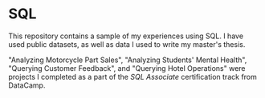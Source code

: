 # SQL
This repository contains a sample of my experiences using SQL. I have used public datasets, as well as data I used to write my master's thesis.

"Analyzing Motorcycle Part Sales", "Analyzing Students' Mental Health", "Querying Customer Feedback", and "Querying Hotel Operations" were projects I completed as a part of the _SQL Associate_ certification track from DataCamp.

